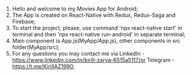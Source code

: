 1. Hello and welcome to my Movies App for Android;
2. The App is created on React-Native with Redux, Redux-Saga and Firebase;
3. To start the project, please, use command 'npx react-native start'  in terminal and then 'npx react-native run-android' in separate terminal;
4. Main component is App.js(MyApp/App.js), other components in src folder(MyApp/src);
5. For any questions you may contact me via LinkedIn - https://www.linkedin.com/in/kirill-zarya-6515a5117/or Telegram - https://t.me/KirillAZ1990;

